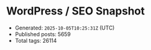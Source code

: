 # WordPress / SEO Snapshot

- Generated: `2025-10-05T10:25:31Z` (UTC)
- Published posts: 5659
- Total tags: 26114
